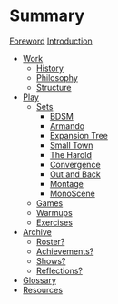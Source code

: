 # Summary

[Foreword](foreword.md)
[Introduction](introduction.md)

- [Work](./work/work.md)
  - [History]()
  - [Philosophy]()
  - [Structure]()
- [Play](./play/play.md)
  - [Sets](./play/sets/sets.md)
    - [BDSM](./play/sets/bdsm.md)
    - [Armando](./play/sets/armando.md)
    - [Expansion Tree]()
    - [Small Town](./play/sets/small-town.md)
    - [The Harold]()
    - [Convergence]()
    - [Out and Back]()
    - [Montage]()
    - [MonoScene]()
  - [Games]()
  - [Warmups]()
  - [Exercises]()
- [Archive]()
  - [Roster?]()
  - [Achievements?]()
  - [Shows?]()
  - [Reflections?]()
- [Glossary]()
- [Resources]()
